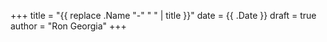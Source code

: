 +++
title = "{{ replace .Name "-" " " | title }}"
date =  {{ .Date }}
draft = true
author = "Ron Georgia"
+++

